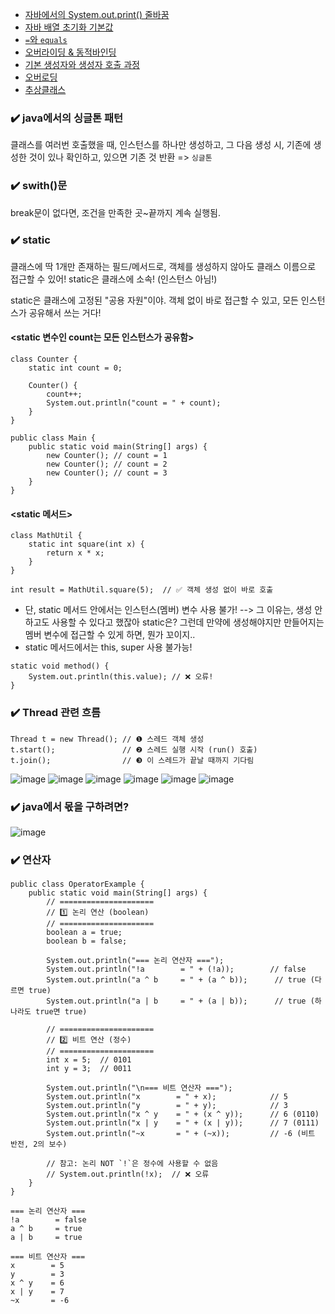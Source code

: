 - [자바에서의 System.out.print() 줄바꿈](https://github.com/SeoMiYoung/miyoung-zone/issues/153)
- [자바 배열 초기화 기본값](https://github.com/SeoMiYoung/miyoung-zone/issues/154)
- [`=`와 `equals`](https://github.com/SeoMiYoung/miyoung-zone/issues/155)
- [오버라이딩 & 동적바인딩](https://github.com/SeoMiYoung/miyoung-zone/issues/156)
- [기본 생성자와 생성자 호출 과정](https://github.com/SeoMiYoung/miyoung-zone/issues/164)
- [오버로딩](https://github.com/SeoMiYoung/miyoung-zone/issues/157)
- [추상클래스](https://github.com/SeoMiYoung/miyoung-zone/issues/159)

### ✔️ java에서의 싱글톤 패턴
클래스를 여러번 호출했을 때, 인스턴스를 하나만 생성하고, 그 다음 생성 시, 기존에 생성한 것이 있나 확인하고, 있으면 기존 것 반환 => `싱글톤`

### ✔️ swith()문
break문이 없다면, 조건을 만족한 곳~끝까지 계속 실행됨.

### ✔️ static
클래스에 딱 1개만 존재하는 필드/메서드로, 객체를 생성하지 않아도 클래스 이름으로 접근할 수 있어!
static은 클래스에 소속! (인스턴스 아님!) 

static은 클래스에 고정된 "공용 자원"이야.
객체 없이 바로 접근할 수 있고, 모든 인스턴스가 공유해서 쓰는 거다!

#### <static 변수인 count는 모든 인스턴스가 공유함>
```
class Counter {
    static int count = 0;

    Counter() {
        count++;
        System.out.println("count = " + count);
    }
}
```
```
public class Main {
    public static void main(String[] args) {
        new Counter(); // count = 1
        new Counter(); // count = 2
        new Counter(); // count = 3
    }
}
```

#### <static 메서드>
```
class MathUtil {
    static int square(int x) {
        return x * x;
    }
}
```
```
int result = MathUtil.square(5);  // ✅ 객체 생성 없이 바로 호출
```

- 단, static 메서드 안에서는 인스턴스(멤버) 변수 사용 불가! --> 그 이유는, 생성 안하고도 사용할 수 있다고 했잖아 static은? 그런데 만약에 생성해야지만 만들어지는 멤버 변수에 접근할 수 있게 하면, 뭔가 꼬이지..
- static 메서드에서는 this, super 사용 불가능!

```
static void method() {
    System.out.println(this.value); // ❌ 오류!
}
```

### ✔️ Thread 관련 흐름
```
Thread t = new Thread(); // ❶ 스레드 객체 생성
t.start();               // ❷ 스레드 실행 시작 (run() 호출)
t.join();                // ❸ 이 스레드가 끝날 때까지 기다림
```
![image](https://github.com/user-attachments/assets/e03a35bb-a6dc-4171-b349-f334d142141c)
![image](https://github.com/user-attachments/assets/b595b158-bee1-46a3-99e4-80d5735de56a)
![image](https://github.com/user-attachments/assets/b6d2edcb-f339-4859-be0e-84b49e0dd594)
![image](https://github.com/user-attachments/assets/55f08ecf-3136-4ac6-8f34-92cda00f8106)
![image](https://github.com/user-attachments/assets/b0337a41-137a-4fb3-8283-8b8f9e11437e)
![image](https://github.com/user-attachments/assets/189b6427-7cd1-4a4b-a169-e95ee8e7d73e)

### ✔️ java에서 몫을 구하려면?
![image](https://github.com/user-attachments/assets/a641805a-69f9-4828-80d2-8b8bfe45bf80)


### ✔️ 연산자
```
public class OperatorExample {
    public static void main(String[] args) {
        // =====================
        // 1️⃣ 논리 연산 (boolean)
        // =====================
        boolean a = true;
        boolean b = false;

        System.out.println("=== 논리 연산자 ===");
        System.out.println("!a        = " + (!a));        // false
        System.out.println("a ^ b     = " + (a ^ b));      // true (다르면 true)
        System.out.println("a | b     = " + (a | b));      // true (하나라도 true면 true)

        // =====================
        // 2️⃣ 비트 연산 (정수)
        // =====================
        int x = 5;  // 0101
        int y = 3;  // 0011

        System.out.println("\n=== 비트 연산자 ===");
        System.out.println("x        = " + x);            // 5
        System.out.println("y        = " + y);            // 3
        System.out.println("x ^ y    = " + (x ^ y));      // 6 (0110)
        System.out.println("x | y    = " + (x | y));      // 7 (0111)
        System.out.println("~x       = " + (~x));         // -6 (비트 반전, 2의 보수)

        // 참고: 논리 NOT `!`은 정수에 사용할 수 없음
        // System.out.println(!x);  // ❌ 오류
    }
}
```
```
=== 논리 연산자 ===
!a        = false
a ^ b     = true
a | b     = true

=== 비트 연산자 ===
x        = 5
y        = 3
x ^ y    = 6
x | y    = 7
~x       = -6
```


